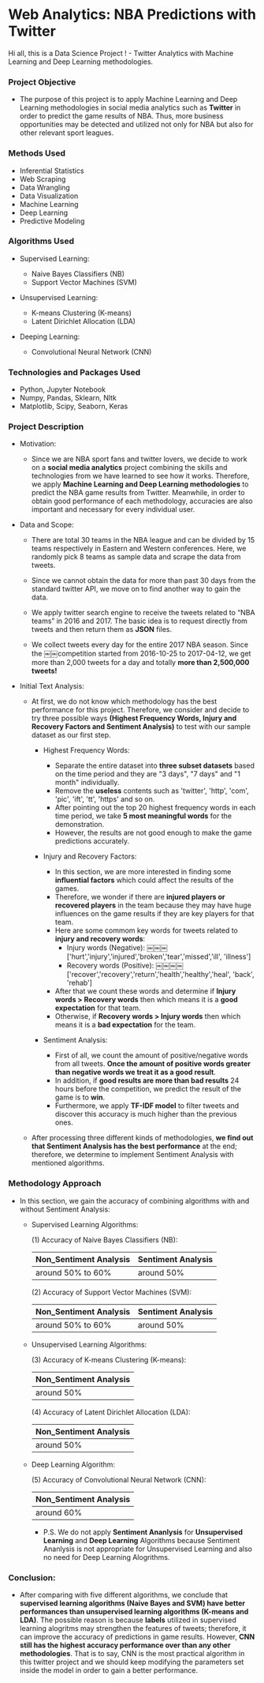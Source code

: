 # Web Analytics: NBA Predictions with Twitter
Hi all, this is a Data Science Project ! - Twitter Analytics with Machine Learning and Deep Learning methodologies.


### Project Objective

* The purpose of this project is to apply Machine Learning and Deep Learning methodologies in social media analytics such as 
**Twitter** in order to predict the game results of NBA. Thus, more business opportunities may be detected and utilized not only for NBA but also for other relevant sport leagues.


### Methods Used

* Inferential Statistics
* Web Scraping
* Data Wrangling
* Data Visualization
* Machine Learning
* Deep Learning
* Predictive Modeling


### Algorithms Used

- Supervised Learning: 
  - Naive Bayes Classifiers (NB)
  - Support Vector Machines (SVM)
  
- Unsupervised Learning: 
  - K-means Clustering (K-means)
  - Latent Dirichlet Allocation (LDA)
  
- Deeping Learning: 
  - Convolutional Neural Network (CNN)


### Technologies and Packages Used

* Python, Jupyter Notebook
* Numpy, Pandas, Sklearn, Nltk
* Matplotlib, Scipy, Seaborn, Keras


### Project Description

* Motivation:

  - Since we are NBA sport fans and twitter lovers, we decide to work on a **social media analytics** project combining the skills and technologies from we have learned to see how it works. Therefore, we apply **Machine Learning and Deep Learning methodologies** to predict the NBA game results from Twitter. Meanwhile, in order to obtain good performance of each methodology, accuracies are also important and necessary for every individual user.  
  
* Data and Scope:

  - There are total 30 teams in the NBA league and can be divided by 15 teams respectively in Eastern and Western
  conferences. Here, we randomly pick 8 teams as sample data and scrape the data from tweets.
  
  - Since we cannot obtain the data for more than past 30 days from the standard twitter API, we move on to find another way to gain the data.
  
  - We apply twitter search engine to receive the tweets related to “NBA teams” in 2016 and 2017. The basic idea is to request directly from tweets and then return them as **JSON** files.
  
  - We collect tweets every day for the entire 2017 NBA season. Since the ￼￼competition started from 2016-10-25 to 2017-04-12, we get more than 2,000 tweets for a day and totally **more than 2,500,000 tweets!**  
  
* Initial Text Analysis:

  - At first, we do not know which methodology has the best performance for this project. Therefore, we consider and decide to try three possible ways **(Highest Frequency Words, Injury and Recovery Factors and Sentiment Analysis)** to test with our sample dataset as our first step.
  
    - Highest Frequency Words:
    
      * Separate the entire dataset into **three subset datasets** based on the time period and they are "3 days", "7 days" and "1 month" individually.
      * Remove the **useless** contents such as 'twitter', 'http', 'com', 'pic', 'ift', 'tt', 'https' and so on.
      * After pointing out the top 20 highest frequency words in each time period, we take **5 most meaningful words** for the demonstration.
      * However, the results are not good enough to make the game predictions accurately.

    - Injury and Recovery Factors:
      
      * In this section, we are more interested in finding some **influential factors** which could affect the results of the games. 
      * Therefore, we wonder if there are **injured players or recovered players** in the team because they may have huge influences on the game results if they are key players for that team.
      * Here are some commom key words for tweets related to **injury and recovery words**:
        * Injury words (Negative): ￼￼￼['hurt','injury','injured','broken','tear','missed','ill', 'illness']
        * Recovery words (Positive): ￼￼￼￼['recover','recovery','return','health','healthy','heal', 'back', 'rehab']
      * After that we count these words and determine if **Injury words > Recovery words** then which means it is a **good expectation** for that team. 
      * Otherwise, if **Recovery words > Injury words** then which means it is a **bad expectation** for the team.
      
    - Sentiment Analysis:
    
      * First of all, we count the amount of positive/negative words from all tweets. **Once the amount of positive words greater than negative words we treat it as a good result**.
      * In addition, if **good results are more than bad results** 24 hours before the competition, we predict the result of the game is to **win**.
      * Furthermore, we apply **TF-IDF model** to filter tweets and discover this accuracy is much higher than the previous ones. 
  
  - After processing three different kinds of methodologies, **we find out that Sentiment Analysis has the best performance** at the end; therefore, we determine to implement Sentiment Analysis with mentioned algorithms.


### Methodology Approach 

* In this section, we gain the accuracy of combining algorithms with and without Sentiment Analysis:  


  * Supervised Learning Algorithms:
  
    (1) Accuracy of Naive Bayes Classifiers (NB):

      | Non_Sentiment Analysis | Sentiment Analysis |
      | --- | --- |
      | around 50% to 60% | around 50% |


    (2) Accuracy of Support Vector Machines (SVM):

      | Non_Sentiment Analysis | Sentiment Analysis |
      | --- | --- |
      | around 50% to 60% | around 50% |
    
    
  * Unsupervised Learning Algorithms:
    
    (3) Accuracy of K-means Clustering (K-means):

      | Non_Sentiment Analysis |
      | --- |
      | around 50% |
    
        
    (4) Accuracy of Latent Dirichlet Allocation (LDA):

      | Non_Sentiment Analysis |
      | --- |
      | around 50% | 

   
   * Deep Learning Algorithm:
   
     (5) Accuracy of Convolutional Neural Network (CNN):

      | Non_Sentiment Analysis |
      | --- |
      | around 60% | 
    
      - P.S. We do not apply **Sentiment Ananlysis** for **Unsupervised Learning** and **Deep Learning** Algorithms because Sentiment Ananlysis is not appropriate for Unsupervised Learning and also no need for Deep Learning Alogrithms.
          
          
### Conclusion:

  - After comparing with five different algorithms, we conclude that **supervised learning algorithms (Naive Bayes and SVM) have better performances than unsupervised learning algorithms (K-means and LDA)**. The possible reason is because **labels** utilized in supervised learning alogritms may strengthen the features of tweets; therefore, it can improve the accuracy of predictions in game results. However, **CNN still has the highest accuracy performance over than any other methodologies**. That is to say, CNN is the most practical algorithm in this twitter project and we should keep modifying the parameters set inside the model in order to gain a better performance.



